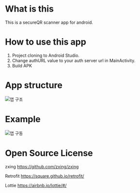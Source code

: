 # What is this
This is a secureQR scanner app for android.

# How to use this app
1. Project cloning to Android Studio.
2. Change authURL value to your auth server url in MainActivity.
3. Build APK

# App structure
![앱 구조](https://user-images.githubusercontent.com/72081383/132221987-2260d71c-714e-48ca-ad82-b2ced93c5beb.png)

# Example
![앱 구동](https://user-images.githubusercontent.com/72081383/132223429-cad21056-a600-4639-b74e-675b8cecb575.gif)

# Open Source License
zxing
https://github.com/zxing/zxing

Retrofit
https://square.github.io/retrofit/

Lottie
https://airbnb.io/lottie/#/
